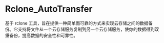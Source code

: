 # Rclone_AutoTransfer
基于 rclone 工具，旨在提供一种简单而可靠的方式来实现云存储之间的数据备份。它支持将文件从一个云存储服务复制到另一个云存储服务，使你的数据得到双重备份，提高数据的安全性和可靠性。
